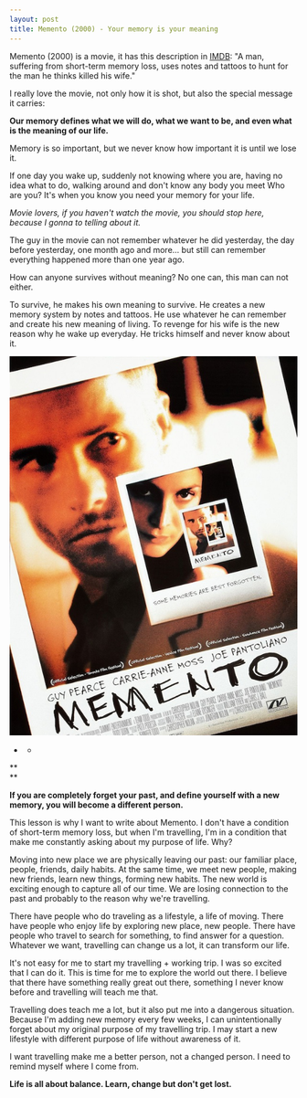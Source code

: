 ```yaml
---
layout: post
title: Memento (2000) - Your memory is your meaning
---
```

Memento (2000) is a movie, it has this description in [IMDB][0]: "A man, suffering from short-term memory loss, uses notes and tattoos to hunt for the man he thinks killed his wife."

  
I really love the movie, not only how it is shot, but also the special message it carries:

  
**Our memory defines what we will do, what we want to be, and even what is the meaning of our life.**

  
Memory is so important, but we never know how important it is until we lose it.

If one day you wake up, suddenly not knowing where you are, having no idea what to do, walking around and don't know any body you meet Who are you? It's when you know you need your memory for your life.

  
_Movie lovers, if you haven't watch the movie, you should stop here, because I gonna to telling about it._

  
The guy in the movie can not remember whatever he did yesterday, the day before yesterday, one month ago and more... but still can remember everything happened more than one year ago.

How can anyone survives without meaning? No one can, this man can not either.

To survive, he makes his own meaning to survive. He creates a new memory system by notes and tattoos. He use whatever he can remember and create his new meaning of living. To revenge for his wife is the new reason why he wake up everyday. He tricks himself and never know about it.

  
  
![](/images/808f2b49-6a8d-40cc-b7d4-04798f893ed2/memento-movie_poster-02.jpeg)

  
-  -

**  
**

**If you are completely forget your past, and define yourself with a new memory, you will become a different person.**  

  
This lesson is why I want to write about Memento. I don't have a condition of short-term memory loss, but when I'm travelling, I'm in a condition that make me constantly asking about my purpose of life. Why?

  
Moving into new place we are physically leaving our past: our familiar place, people, friends, daily habits. At the same time, we meet new people, making new friends, learn new things, forming new habits. The new world is exciting enough to capture all of our time. We are losing connection to the past and probably to the reason why we're travelling.

  
There have people who do traveling as a lifestyle, a life of moving. There have people who enjoy life by exploring new place, new people. There have people who travel to search for something, to find answer for a question. Whatever we want, travelling can change us a lot, it can transform our life.

  
It's not easy for me to start my travelling + working trip. I was so excited that I can do it. This is time for me to explore the world out there. I believe that there have something really great out there, something I never know before and travelling will teach me that.

  
Travelling does teach me a lot, but it also put me into a dangerous situation. Because I'm adding new memory every few weeks, I can unintentionally forget about my original purpose of my travelling trip. I may start a new lifestyle with different purpose of life without awareness of it. 

  
I want travelling make me a better person, not a changed person. I need to remind myself where I come from.

  
**Life is all about balance. Learn, change but don't get lost.**


[0]: http://www.imdb.com/title/tt0209144/